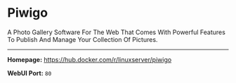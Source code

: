 # Piwigo

A Photo Gallery Software For The Web That Comes With Powerful Features To Publish And Manage Your Collection Of Pictures.

---

**Homepage:** https://hub.docker.com/r/linuxserver/piwigo

**WebUI Port:** `80`
